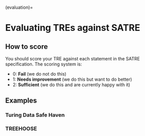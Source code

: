 (evaluation)=

# Evaluating TREs against SATRE

## How to score

You should score your TRE against each statement in the SATRE specification.
The scoring system is:

- 0: **Fail** (we do not do this)
- 1: **Needs improvement** (we do this but want to do better)
- 2: **Sufficient** (we do this and are currently happy with it)

## Examples

### Turing Data Safe Haven

### TREEHOOSE
